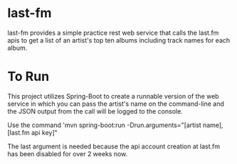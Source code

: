 # last-fm

last-fm provides a simple practice rest web service that calls the last.fm apis to get a list of an artist's top ten albums
including track names for each album.

# To Run

This project utilizes Spring-Boot to create a runnable version of the web service in which you can pass the artist's name
on the command-line and the JSON output from the call will be logged to the console.

Use the command 'mvn spring-boot:run -Drun.arguments="[artist name],[last.fm api key]"

The last argument is needed because the api account creation at last.fm has been disabled for over 2 weeks now.
